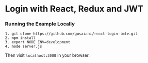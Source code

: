 # Login with React, Redux and JWT

### Running the Example Locally
````
1. git clone https://github.com/gusaiani/react-login-tmtv.git
2. npm install
3. export NODE_ENV=development
4. node server.js
````
Then visit `localhost:3000` in your browser.
